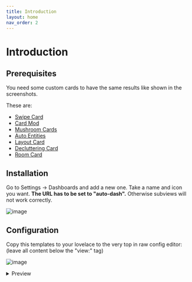 ```yaml
---
title: Introduction
layout: home
nav_order: 2
---
```


# Introduction

## Prerequisites

You need some custom cards to have the same results like shown in the screenshots. 

These are:

- [Swipe Card](https://github.com/bramkragten/swipe-card)
- [Card Mod](https://github.com/thomasloven/lovelace-card-mod)
- [Mushroom Cards](https://github.com/piitaya/lovelace-mushroom)
- [Auto Entities](https://github.com/thomasloven/lovelace-auto-entities)
- [Layout Card](https://github.com/thomasloven/lovelace-layout-card)
- [Decluttering Card](https://github.com/custom-cards/decluttering-card)
- [Room Card](https://github.com/marcokreeft87/room-card)


## Installation

Go to Settings -> Dashboards and add a new one.
Take a name and icon you want.
**The URL has to be set to "auto-dash".** 
Otherwise subviews will not work correctly.

![image](https://github.com/xBourner/auto-dash/assets/64064679/87b16e9f-01eb-4be9-96db-fef0d2062e9c)


## Configuration

Copy this templates to your lovelace to the very top in raw config editor: (leave all content below the "view:" tag)

![image](https://github.com/xBourner/auto-dash/assets/64064679/0056a1c6-f044-44c7-a16f-4aba48755fdf)


<details>
<summary>Preview</summary>

{% highlight ruby %}
{% raw %}
decluttering_templates:
  status_card:
    default:
      - area_filter_type: reject
      - light_filter_type: reject
      - switch_filter_type: reject
      - media_player_filter_type: reject
      - motion_filter_type: reject
      - door_filter_type: reject
      - climate_filter_type: reject
      - lock_filter_type: reject
      - vacuum_filter_type: reject
      - fan_filter_type: reject
      - window_filter_type: reject
      - light_title: Lights
      - media_player_title: Media
      - climate_title: Climate
      - switch_title: Switch
      - motion_title: Motion
      - window_title: Window
      - door_title: Door
      - lock_title: Lock
      - vacuum_title: Vacuum
      - fan_title: Fan
      - light_card_type: custom:mushroom-light-card
      - media_player_card_type: custom:mushroom-media-player-card
      - climate_card_type: custom:mushroom-climate-card
      - switch_card_type: custom:mushroom-entity-card
      - motion_card_type: custom:mushroom-entity-card
      - window_card_type: custom:mushroom-entity-card
      - door_card_type: custom:mushroom-entity-card
      - lock_card_type: custom:mushroom-lock-card
      - vacuum_card_type: custom:mushroom-vacuum-card
      - fan_card_type: custom:mushroom-fan-card
      - state_on: 'on'
      - state_open: open
    card:
      type: custom:mod-card
      view_layout:
        grid-area: status
      card_mod:
        style:
          swipe-card:
            $: |
              .swiper-slide  {
                margin: 0px !important;
                width: 70px !important;
              }
          .: |
            ha-card {
              --ha-card-border-width: 0;
              border: solid 1px;
              border-color: var(--ha-card-border-color,var(--divider-color,#e0e0e0));
              background: var( --ha-card-background, var(--card-background-color, white));
            }   
      card:
        type: custom:swipe-card
        card_width: 18px
        parameters:
          slidesPerView: 4
        cards:
          - type: custom:mod-card
            card_mod:
              style:
                mushroom-entity-card$: |
                  ha-card {
                    padding: 10px 0px 10px 0px !important;
                  }          
            card:
              type: custom:mushroom-entity-card
              entity: person.[[person1]]
              icon_type: entity-picture
              layout: vertical
          - type: custom:mod-card
            card_mod:
              style:
                mushroom-entity-card$: |
                  ha-card {
                    padding: 10px 0px 10px 0px !important;
                  }          
            card:
              type: custom:mushroom-entity-card
              entity: person.[[person2]]
              icon_type: entity-picture
              layout: vertical
          - type: custom:auto-entities
            filter:
              template: >-
                {%- set entity_filter = '[[filter]]' -%} {%- set area_filter =
                '[[area_filter]]' -%} {%- set ns = namespace(entities_on = 0)
                -%} {%- set areas = states.light | selectattr('state','eq',
                'on') | [[light_filter_type]]attr('entity_id', 'in',
                entity_filter)  | map(attribute='entity_id') | map('area_name')
                | unique | reject('none') | [[area_filter_type]]('in',
                area_filter)  | list -%} {%- for area in areas  -%}
                  {%- set entity_filter = '[[filter]]' -%} {%- set area_filter =
                '[[area_filter]]' -%}
                  {% set entities = states.light | selectattr('state','eq', 'on') | selectattr('entity_id', 'in', area_entities(area)) | [[light_filter_type]]attr('entity_id', 'in', entity_filter)   | list -%}
                  {%- set ns.entities_on = ns.entities_on + entities  | length | int-%}
                {%- endfor -%}
                  {%- if ns.entities_on > 0 %}
                    x
                 {% endif %}
            show_empty: false
            card:
              type: custom:mod-card
              card_mod:
                style:
                  mushroom-template-card$: |
                    ha-card {padding: 10px 0px 10px 0px !important;}          
              card:
                type: custom:mushroom-template-card
                primary: '[[light_title]]'
                secondary: >-
                  {%- set entity_filter = '[[filter]]' -%} {%- set area_filter =
                  '[[area_filter]]' -%} {%- set ns = namespace(entities_on = 0)
                  -%} {%- set areas = states.light | selectattr('state','eq',
                  'on') | [[light_filter_type]]attr('entity_id', 'in',
                  entity_filter) | map(attribute='entity_id') | map('area_name')
                  | unique | reject('none') | [[area_filter_type]]('in',
                  area_filter)  | list -%} {%- for area in areas  -%}
                    {%- set entity_filter = '[[filter]]' -%}
                    {% set entities = states.light | selectattr('state','eq', 'on') | selectattr('entity_id', 'in', area_entities(area)) | [[light_filter_type]]attr('entity_id', 'in', entity_filter) | list -%}
                    {%- set ns.entities_on = ns.entities_on + entities  | length | int-%}
                  {%- endfor -%}
                    {{ns.entities_on}} [[state_on]]
                icon: mdi:lightbulb
                layout: vertical
                tap_action:
                  action: fire-dom-event
                  browser_mod:
                    service: browser_mod.popup
                    data:
                      title: '[[light_title]]'
                      content:
                        type: custom:mod-card
                        card:
                          type: custom:auto-entities
                          card:
                            type: entities
                            card_mod:
                              style:
                                .: |
                                  ha-card
                                     {
                                       border-style: hidden !important;
                                     }
                          filter:
                            template: >-
                              {%- set entity_filter = '[[filter]]' -%} {%- set
                              area_filter = '[[area_filter]]' -%} {%- set ns =
                              namespace(entities_on = []) -%}     {%- set areas
                              = states.light | selectattr('state','eq', 'on') |
                              [[light_filter_type]]attr('entity_id', 'in',
                              entity_filter) | map(attribute='entity_id') |
                              map('area_name') | unique | reject('none') |
                              [[area_filter_type]]('in', area_filter)  | list
                              -%} {%- for area in areas  -%}
                                       {{{ 'type': 'custom:mushroom-title-card', 
                                       'title': area }}},
                                {%- set entity_filter = '[[filter]]' -%}
                                {% set entities = states.light | selectattr('state','eq', 'on') | selectattr('entity_id', 'in', area_entities(area)) | [[light_filter_type]]attr('entity_id', 'in', entity_filter) | list -%}
                                {%- set ns.entities_on = ns.entities_on + entities | map(attribute='entity_id') | list -%}
                                  {%- for entity in entities -%}
                                       {{{ 'type': '[[light_card_type]]', 
                                       'entity': entity.entity_id,
                                       'use_light_color': 'true',
                                       'show_brightness_control': 'true',
                                       'show_color_control': 'true',
                                       'collapsible_controls': 'true',
                                       'show_color_temp_control': 'true' }}},
                                {%- endfor -%}
                              {%- endfor -%}
          - type: custom:auto-entities
            filter:
              template: >-
                {%- set entity_filter = '[[filter]]' -%} {%- set area_filter =
                '[[area_filter]]' -%} {%- set ns = namespace(entities_on = 0)
                -%} {%- set areas = states.switch | selectattr('state','eq',
                'on') | [[switch_filter_type]]attr('entity_id', 'in',
                entity_filter) | map(attribute='entity_id') | map('area_name') |
                unique | reject('none')  | [[area_filter_type]]('in',
                area_filter)  | list -%} {%- for area in areas  -%}
                  {%- set entity_filter = '[[filter]]' -%}
                  {% set entities = states.switch | selectattr('state','eq', 'on') | selectattr('entity_id', 'in', area_entities(area)) | [[switch_filter_type]]attr('entity_id', 'in', entity_filter) | list -%}
                  {%- set ns.entities_on = ns.entities_on + entities  | length | int-%}
                {%- endfor -%}
                  {%- if ns.entities_on > 0 %}
                    x
                 {% endif %}
            show_empty: false
            card:
              type: custom:mod-card
              card_mod:
                style:
                  mushroom-template-card$: |
                    ha-card {padding: 10px 0px 10px 0px !important;}          
              card:
                type: custom:mushroom-template-card
                primary: '[[switch_title]]'
                secondary: >-
                  {%- set entity_filter = '[[filter]]' -%} {%- set area_filter =
                  '[[area_filter]]' -%} {%- set ns = namespace(entities_on = 0)
                  -%} {%- set areas = states.switch | selectattr('state','eq',
                  'on') | [[switch_filter_type]]attr('entity_id', 'in',
                  entity_filter) | map(attribute='entity_id') | map('area_name')
                  | unique | reject('none')  | [[area_filter_type]]('in',
                  area_filter)  | list -%} {%- for area in areas  -%}
                    {%- set entity_filter = '[[filter]]' -%}
                    {% set entities = states.switch | selectattr('state','eq', 'on') | selectattr('entity_id', 'in', area_entities(area)) | [[switch_filter_type]]attr('entity_id', 'in', entity_filter) | list -%}
                    {%- set ns.entities_on = ns.entities_on + entities  | length | int-%}
                  {%- endfor -%}
                    {{ns.entities_on}} [[state_on]]
                icon: mdi:power-plug
                layout: vertical
                tap_action:
                  action: fire-dom-event
                  browser_mod:
                    service: browser_mod.popup
                    data:
                      title: '[[switch_title]]'
                      content:
                        type: custom:mod-card
                        card:
                          type: custom:auto-entities
                          card:
                            type: entities
                            card_mod:
                              style:
                                .: |
                                  ha-card
                                     {
                                       border-style: hidden !important;
                                     }                            
                          filter:
                            template: >-
                              {%- set entity_filter = '[[filter]]' -%}  {%- set
                              area_filter = '[[area_filter]]' -%} {%- set ns =
                              namespace(entities_on = []) -%}     {%- set areas
                              = states.switch | selectattr('state','eq', 'on') |
                              [[switch_filter_type]]attr('entity_id', 'in',
                              entity_filter) | map(attribute='entity_id') |
                              map('area_name') | unique | reject('none') |
                              [[area_filter_type]]('in', area_filter)  | list
                              -%} {%- for area in areas  -%}
                                       {{{ 'type': 'custom:mushroom-title-card', 
                                       'title': area }}},
                                {%- set entity_filter = '[[filter]]' -%}
                                {% set entities = states.switch | selectattr('state','eq', 'on') | selectattr('entity_id', 'in', area_entities(area)) | [[switch_filter_type]]attr('entity_id', 'in', entity_filter) | list -%}
                                {%- set ns.entities_on = ns.entities_on + entities | map(attribute='entity_id') | list -%}
                                  {%- for entity in entities -%}
                                       {{{ 'type': '[[switch_card_type]]', 
                                       'entity': entity.entity_id }}},
                                {%- endfor -%}
                              {%- endfor -%}
          - type: custom:auto-entities
            filter:
              template: >-
                {%- set entity_filter = '[[filter]]' -%} {%- set area_filter =
                '[[area_filter]]' -%} {%- set ns = namespace(entities_on = 0)
                -%} {%- set areas = states.media_player |
                selectattr('state','search', '(playing|on)') |
                [[media_player_filter_type]]attr('entity_id', 'in',
                entity_filter)  | map(attribute='entity_id') | map('area_name')
                | unique | reject('none') | [[area_filter_type]]('in',
                area_filter)  | list -%} {%- for area in areas  -%}
                  {%- set entity_filter = '[[filter]]' -%} {%- set area_filter =
                '[[area_filter]]' -%}
                  {% set entities = states.media_player | selectattr('state','search',
                '(playing|on)') | selectattr('entity_id', 'in',
                area_entities(area)) |
                [[media_player_filter_type]]attr('entity_id', 'in',
                entity_filter)   | list -%}
                  {%- set ns.entities_on = ns.entities_on + entities  | length | int-%}
                {%- endfor -%}
                  {%- if ns.entities_on > 0 %}
                    x
                 {% endif %}
            show_empty: false
            card:
              type: custom:mod-card
              card_mod:
                style:
                  mushroom-template-card$: |
                    ha-card {padding: 10px 0px 10px 0px !important;}          
              card:
                type: custom:mushroom-template-card
                primary: '[[media_player_title]]'
                secondary: >-
                  {%- set entity_filter = '[[filter]]' -%} {%- set area_filter =
                  '[[area_filter]]' -%} {%- set ns = namespace(entities_on = 0)
                  -%} {%- set areas = states.media_player |
                  selectattr('state','search', '(playing|on)') |
                  [[media_player_filter_type]]attr('entity_id', 'in',
                  entity_filter) | map(attribute='entity_id') | map('area_name')
                  | unique | reject('none') | [[area_filter_type]]('in',
                  area_filter)  | list -%} {%- for area in areas  -%}
                    {%- set entity_filter = '[[filter]]' -%}
                    {% set entities = states.media_player | selectattr('state','search',
                  '(playing|on)') | selectattr('entity_id', 'in',
                  area_entities(area)) |
                  [[media_player_filter_type]]attr('entity_id', 'in',
                  entity_filter) | list -%}
                    {%- set ns.entities_on = ns.entities_on + entities  | length | int-%}
                  {%- endfor -%}
                    {{ns.entities_on}} [[state_on]]
                icon: mdi:cast
                layout: vertical
                tap_action:
                  action: fire-dom-event
                  browser_mod:
                    service: browser_mod.popup
                    data:
                      title: '[[media_player_title]]'
                      content:
                        type: custom:mod-card
                        card:
                          type: custom:auto-entities
                          card:
                            type: entities
                            card_mod:
                              style:
                                .: |
                                  ha-card
                                     {
                                       border-style: hidden !important;
                                     }                            
                          filter:
                            template: >-
                              {%- set entity_filter = '[[filter]]' -%} {%- set
                              area_filter = '[[area_filter]]' -%} {%- set ns =
                              namespace(entities_on = []) -%}     {%- set areas
                              = states.media_player |
                              selectattr('state','search', '(playing|on)') |
                              [[media_player_filter_type]]attr('entity_id',
                              'in', entity_filter) | map(attribute='entity_id')
                              | map('area_name') | unique | reject('none') |
                              [[area_filter_type]]('in', area_filter)  | list
                              -%} {%- for area in areas  -%}
                                       {{{ 'type': 'custom:mushroom-title-card', 
                                       'title': area }}},
                                {%- set entity_filter = '[[filter]]' -%}
                                {% set entities = states.media_player | selectattr('state','search',
                                '(playing|on)') | selectattr('entity_id', 'in', area_entities(area)) | [[media_player_filter_type]]attr('entity_id', 'in', entity_filter) | list -%}
                                {%- set ns.entities_on = ns.entities_on + entities | map(attribute='entity_id') | list -%}
                                  {%- for entity in entities -%}
                                       {{{ 'type': '[[media_player_card_type]]', 
                                       'entity': entity.entity_id,
                                       'show_volume_level': 'true',
                                       'use_media_info': 'true',
                                       'collapsible_controls': 'true',
                                       'media_controls':
                                        ['on_off',
                                        'shuffle',
                                        'previous',
                                        'play_pause_stop',
                                        'next',
                                        'repeat'], 
                                       'volume_controls':
                                        ['volume_mute',
                                         'volume_set',
                                         'volume_buttons',],}}},
                                {%- endfor -%}
                              {%- endfor -%}
          - type: custom:auto-entities
            filter:
              template: >-
                {%- set entity_filter = '[[filter]]' -%} {%- set area_filter =
                '[[area_filter]]' -%} {%- set ns = namespace(entities_on = 0)
                -%} {%- set areas = states.binary_sensor|
                selectattr('state','eq', 'on') |
                [[motion_filter_type]]attr('entity_id', 'in', entity_filter)    
                | selectattr('attributes.device_class', 'defined') |
                selectattr('attributes.device_class', 'eq', 'motion') |
                map(attribute='entity_id') | map('area_name') | unique |
                reject('none')  | [[area_filter_type]]('in', area_filter)  |
                list -%} {%- for area in areas  -%}
                  {%- set entity_filter = '[[filter]]' -%}
                  {% set entities = states.binary_sensor | selectattr('state','eq', 'on') 
                  | selectattr('entity_id', 'in', area_entities(area)) | [[motion_filter_type]]attr('entity_id', 'in', entity_filter) 
                  | selectattr('attributes.device_class', 'defined')
                  | selectattr('attributes.device_class', 'eq', 'motion')| list -%}
                    {%- set ns.entities_on = ns.entities_on + entities  | length | int-%}
                  {%- endfor -%}
                    {%- if ns.entities_on > 0 %}
                      x
                  {% endif %}
            show_empty: false
            card:
              type: custom:mod-card
              card_mod:
                style:
                  mushroom-template-card$: |
                    ha-card {padding: 10px 0px 10px 0px !important;}          
              card:
                type: custom:mushroom-template-card
                primary: '[[motion_title]]'
                secondary: >-
                  {%- set entity_filter = '[[filter]]' -%} {%- set area_filter =
                  '[[area_filter]]' -%} {%- set ns = namespace(entities_on = 0)
                  -%} {%- set areas = states.binary_sensor |
                  selectattr('state','eq', 'on') |
                  [[motion_filter_type]]attr('entity_id', 'in', entity_filter) |
                  selectattr('attributes.device_class', 'defined') |
                  selectattr('attributes.device_class', 'eq', 'motion')|
                  map(attribute='entity_id') | map('area_name') | unique |
                  reject('none')  | [[area_filter_type]]('in', area_filter)  |
                  list -%} {%- for area in areas  -%}
                    {%- set entity_filter = '[[filter]]' -%}
                    {% set entities = states.binary_sensor | selectattr('state','eq', 'on') | selectattr('entity_id', 'in', area_entities(area)) | [[motion_filter_type]]attr('entity_id', 'in', entity_filter) | selectattr('attributes.device_class', 'defined')
                  | selectattr('attributes.device_class', 'eq', 'motion')| list
                  -%}
                    {%- set ns.entities_on = ns.entities_on + entities  | length | int-%}
                  {%- endfor -%}
                    {{ns.entities_on}} [[state_on]]
                icon: mdi:motion-sensor
                layout: vertical
                tap_action:
                  action: fire-dom-event
                  browser_mod:
                    service: browser_mod.popup
                    data:
                      title: '[[motion_title]]'
                      content:
                        type: custom:mod-card
                        card:
                          type: custom:auto-entities
                          card:
                            type: entities
                            card_mod:
                              style:
                                .: |
                                  ha-card
                                     {
                                       border-style: hidden !important;
                                     }                            
                          filter:
                            template: >-
                              {%- set entity_filter = '[[filter]]' -%}  {%- set
                              area_filter = '[[area_filter]]' -%} {%- set ns =
                              namespace(entities_on = []) -%}     {%- set areas
                              = states.binary_sensor | selectattr('state','eq',
                              'on') | [[motion_filter_type]]attr('entity_id',
                              'in', entity_filter) |
                              selectattr('attributes.device_class', 'defined') |
                              selectattr('attributes.device_class', 'eq',
                              'motion')| map(attribute='entity_id') |
                              map('area_name') | unique | reject('none') |
                              [[area_filter_type]]('in', area_filter)  | list
                              -%} {%- for area in areas  -%}
                                       {{{ 'type': 'custom:mushroom-title-card', 
                                       'title': area }}},
                                {%- set entity_filter = '[[filter]]' -%}
                                {% set entities = states.binary_sensor | selectattr('state','eq', 'on') | selectattr('entity_id', 'in', area_entities(area)) | [[motion_filter_type]]attr('entity_id', 'in', entity_filter) | selectattr('attributes.device_class', 'defined')
                                | selectattr('attributes.device_class', 'eq', 'motion')| list -%}
                                {%- set ns.entities_on = ns.entities_on + entities | map(attribute='entity_id') | list -%}
                                  {%- for entity in entities -%}
                                       {{{ 'type': '[[motion_card_type]]', 
                                       'entity': entity.entity_id }}},
                                {%- endfor -%}
                              {%- endfor -%}
          - type: custom:auto-entities
            filter:
              template: >-
                {%- set entity_filter = '[[filter]]' -%} {%- set area_filter =
                '[[area_filter]]' -%} {%- set ns = namespace(entities_on = 0)
                -%} {%- set areas = states.binary_sensor|
                selectattr('state','eq', 'on') |
                [[window_filter_type]]attr('entity_id', 'in', entity_filter)    
                | selectattr('attributes.device_class', 'defined') |
                selectattr('attributes.device_class', 'eq', 'window') |
                map(attribute='entity_id') | map('area_name') | unique |
                reject('none')  | [[area_filter_type]]('in', area_filter)  |
                list -%} {%- for area in areas  -%}
                  {%- set entity_filter = '[[filter]]' -%}
                  {% set entities = states.binary_sensor | selectattr('state','eq', 'on') | selectattr('entity_id', 'in', area_entities(area)) | [[window_filter_type]]attr('entity_id', 'in', entity_filter) | selectattr('attributes.device_class', 'defined')
                | selectattr('attributes.device_class', 'eq', 'window')| list
                -%}
                  {%- set ns.entities_on = ns.entities_on + entities  | length | int-%}
                {%- endfor -%}
                  {%- if ns.entities_on > 0 %}
                    x
                 {% endif %}
            show_empty: false
            card:
              type: custom:mod-card
              card_mod:
                style:
                  mushroom-template-card$: |
                    ha-card {padding: 10px 0px 10px 0px !important;}          
              card:
                type: custom:mushroom-template-card
                primary: '[[window_title]]'
                secondary: >-
                  {%- set entity_filter = '[[filter]]' -%} {%- set area_filter =
                  '[[area_filter]]' -%} {%- set ns = namespace(entities_on = 0)
                  -%} {%- set areas = states.binary_sensor |
                  selectattr('state','eq', 'on') |
                  [[window_filter_type]]attr('entity_id', 'in', entity_filter) |
                  selectattr('attributes.device_class', 'defined') |
                  selectattr('attributes.device_class', 'eq', 'window')|
                  map(attribute='entity_id') | map('area_name') | unique |
                  reject('none')  | [[area_filter_type]]('in', area_filter)  |
                  list -%} {%- for area in areas  -%}
                    {%- set entity_filter = '[[filter]]' -%}
                    {% set entities = states.binary_sensor | selectattr('state','eq', 'on') | selectattr('entity_id', 'in', area_entities(area)) | [[window_filter_type]]attr('entity_id', 'in', entity_filter) | selectattr('attributes.device_class', 'defined')
                  | selectattr('attributes.device_class', 'eq', 'window')| list
                  -%}
                    {%- set ns.entities_on = ns.entities_on + entities  | length | int-%}
                  {%- endfor -%}
                    {{ns.entities_on}} [[state_open]]
                icon: mdi:window-open-variant
                layout: vertical
                tap_action:
                  action: fire-dom-event
                  browser_mod:
                    service: browser_mod.popup
                    data:
                      title: '[[window_title]]'
                      content:
                        type: custom:mod-card
                        card:
                          type: custom:auto-entities
                          card:
                            type: entities
                            card_mod:
                              style:
                                .: |
                                  ha-card
                                     {
                                       border-style: hidden !important;
                                     }                            
                          filter:
                            template: >-
                              {%- set entity_filter = '[[filter]]' -%}  {%- set
                              area_filter = '[[area_filter]]' -%} {%- set ns =
                              namespace(entities_on = []) -%}     {%- set areas
                              = states.binary_sensor | selectattr('state','eq',
                              'on') | [[window_filter_type]]attr('entity_id',
                              'in', entity_filter) |
                              selectattr('attributes.device_class', 'defined') |
                              selectattr('attributes.device_class', 'eq',
                              'window')| map(attribute='entity_id') |
                              map('area_name') | unique | reject('none') |
                              [[area_filter_type]]('in', area_filter)  | list
                              -%} {%- for area in areas  -%}
                                       {{{ 'type': 'custom:mushroom-title-card', 
                                       'title': area }}},
                                {%- set entity_filter = '[[filter]]' -%}
                                {% set entities = states.binary_sensor | selectattr('state','eq', 'on') | selectattr('entity_id', 'in', area_entities(area)) | [[window_filter_type]]attr('entity_id', 'in', entity_filter) | selectattr('attributes.device_class', 'defined')
                                | selectattr('attributes.device_class', 'eq', 'window')| list -%}
                                {%- set ns.entities_on = ns.entities_on + entities | map(attribute='entity_id') | list -%}
                                  {%- for entity in entities -%}
                                       {{{ 'type': '[[window_card_type]]', 
                                       'entity': entity.entity_id }}},
                                {%- endfor -%}
                              {%- endfor -%}
          - type: custom:auto-entities
            filter:
              template: >-
                {%- set entity_filter = '[[filter]]' -%} {%- set area_filter =
                '[[area_filter]]' -%} {%- set ns = namespace(entities_on = 0)
                -%} {%- set areas = states.binary_sensor|
                selectattr('state','eq', 'on') |
                [[door_filter_type]]attr('entity_id', 'in', entity_filter)     |
                selectattr('attributes.device_class', 'defined') |
                selectattr('attributes.device_class', 'eq', 'door') |
                map(attribute='entity_id') | map('area_name') | unique |
                reject('none')  | [[area_filter_type]]('in', area_filter)  |
                list -%} {%- for area in areas  -%}
                  {%- set entity_filter = '[[filter]]' -%}
                  {% set entities = states.binary_sensor | selectattr('state','eq', 'on') | selectattr('entity_id', 'in', area_entities(area)) | [[door_filter_type]]attr('entity_id', 'in', entity_filter) | selectattr('attributes.device_class', 'defined')
                | selectattr('attributes.device_class', 'eq', 'door')| list -%}
                  {%- set ns.entities_on = ns.entities_on + entities  | length | int-%}
                {%- endfor -%}
                  {%- if ns.entities_on > 0 %}
                    x
                 {% endif %}
            show_empty: false
            card:
              type: custom:mod-card
              card_mod:
                style:
                  mushroom-template-card$: |
                    ha-card {padding: 10px 0px 10px 0px !important;}          
              card:
                type: custom:mushroom-template-card
                primary: '[[door_title]]'
                secondary: >-
                  {%- set entity_filter = '[[filter]]' -%} {%- set area_filter =
                  '[[area_filter]]' -%} {%- set ns = namespace(entities_on = 0)
                  -%} {%- set areas = states.binary_sensor |
                  selectattr('state','eq', 'on') |
                  [[door_filter_type]]attr('entity_id', 'in', entity_filter) |
                  selectattr('attributes.device_class', 'defined') |
                  selectattr('attributes.device_class', 'eq', 'door')|
                  map(attribute='entity_id') | map('area_name') | unique |
                  reject('none')  | [[area_filter_type]]('in', area_filter)  |
                  list -%} {%- for area in areas  -%}
                    {%- set entity_filter = '[[filter]]' -%}
                    {% set entities = states.binary_sensor | selectattr('state','eq', 'on') | selectattr('entity_id', 'in', area_entities(area)) | [[door_filter_type]]attr('entity_id', 'in', entity_filter) | selectattr('attributes.device_class', 'defined')
                  | selectattr('attributes.device_class', 'eq', 'door')| list
                  -%}
                    {%- set ns.entities_on = ns.entities_on + entities  | length | int-%}
                  {%- endfor -%}
                    {{ns.entities_on}} [[state_open]]
                icon: mdi:door-open
                layout: vertical
                tap_action:
                  action: fire-dom-event
                  browser_mod:
                    service: browser_mod.popup
                    data:
                      title: '[[door_title]]'
                      content:
                        type: custom:mod-card
                        card:
                          type: custom:auto-entities
                          card:
                            type: entities
                            card_mod:
                              style:
                                .: |
                                  ha-card
                                     {
                                       border-style: hidden !important;
                                     }                            
                          filter:
                            template: >-
                              {%- set entity_filter = '[[filter]]' -%}  {%- set
                              area_filter = '[[area_filter]]' -%} {%- set ns =
                              namespace(entities_on = []) -%}     {%- set areas
                              = states.binary_sensor | selectattr('state','eq',
                              'on') | [[door_filter_type]]attr('entity_id',
                              'in', entity_filter) |
                              selectattr('attributes.device_class', 'defined') |
                              selectattr('attributes.device_class', 'eq',
                              'door')| map(attribute='entity_id') |
                              map('area_name') | unique | reject('none') |
                              [[area_filter_type]]('in', area_filter)  | list
                              -%} {%- for area in areas  -%}
                                       {{{ 'type': 'custom:mushroom-title-card', 
                                       'title': area }}},
                                {%- set entity_filter = '[[filter]]' -%}
                                {% set entities = states.binary_sensor | selectattr('state','eq', 'on') | selectattr('entity_id', 'in', area_entities(area)) | [[door_filter_type]]attr('entity_id', 'in', entity_filter) | selectattr('attributes.device_class', 'defined')
                                | selectattr('attributes.device_class', 'eq', 'door')| list -%}
                                {%- set ns.entities_on = ns.entities_on + entities | map(attribute='entity_id') | list -%}
                                  {%- for entity in entities -%}
                                       {{{ 'type': '[[door_card_type]]', 
                                       'entity': entity.entity_id }}},
                                {%- endfor -%}
                              {%- endfor -%}
          - type: custom:auto-entities
            filter:
              template: >-
                {%- set entity_filter = '[[filter]]' -%} {%- set area_filter =
                '[[area_filter]]' -%} {%- set ns = namespace(entities_on = 0)
                -%} {%- set areas = states.climate
                 | selectattr('state','eq', 'heat')  | selectattr('attributes.hvac_action', '!=', 'idle')
                 | [[climate_filter_type]]attr('entity_id', 'in',
                entity_filter) | map(attribute='entity_id') | map('area_name') |
                unique | reject('none')  | [[area_filter_type]]('in',
                area_filter)  | list -%} {%- for area in areas  -%}
                  {%- set entity_filter = '[[filter]]' -%}
                  {% set entities = states.climate | selectattr('state','eq', 'heat')  | selectattr('attributes.hvac_action', '!=', 'idle')
                  | selectattr('entity_id', 'in', area_entities(area)) | [[climate_filter_type]]attr('entity_id', 'in', entity_filter) | list -%}
                  {%- set ns.entities_on = ns.entities_on + entities  | length | int-%}
                {%- endfor -%}
                  {%- if ns.entities_on > 0 %}
                    x
                 {% endif %}
            show_empty: false
            card:
              type: custom:mod-card
              card_mod:
                style:
                  mushroom-template-card$: |
                    ha-card {padding: 10px 0px 10px 0px !important;}          
              card:
                type: custom:mushroom-template-card
                primary: '[[climate_title]]'
                secondary: >-
                  {%- set entity_filter = '[[filter]]' -%} {%- set area_filter =
                  '[[area_filter]]' -%} {%- set ns = namespace(entities_on = 0)
                  -%} {%- set areas = states.climate | selectattr('state','eq',
                  'heat')  | selectattr('attributes.hvac_action', '!=', 'idle')
                  | [[climate_filter_type]]attr('entity_id', 'in',
                  entity_filter) | map(attribute='entity_id') | map('area_name')
                  | unique | reject('none')  | [[area_filter_type]]('in',
                  area_filter)  | list -%} {%- for area in areas  -%}
                    {%- set entity_filter = '[[filter]]' -%}
                    {% set entities = states.climate | selectattr('state','eq', 'heat')  | selectattr('attributes.hvac_action', '!=', 'idle') | selectattr('entity_id', 'in', area_entities(area)) | [[climate_filter_type]]attr('entity_id', 'in', entity_filter) | list -%}
                    {%- set ns.entities_on = ns.entities_on + entities  | length | int-%}
                  {%- endfor -%}
                    {{ns.entities_on}} [[state_on]]
                icon: mdi:thermometer-low
                layout: vertical
                tap_action:
                  action: fire-dom-event
                  browser_mod:
                    service: browser_mod.popup
                    data:
                      title: '[[climate_title]]'
                      content:
                        type: custom:mod-card
                        card:
                          type: custom:auto-entities
                          card:
                            type: entities
                            card_mod:
                              style:
                                .: |
                                  ha-card
                                     {
                                       border-style: hidden !important;
                                     }                            
                          filter:
                            template: >-
                              {%- set entity_filter = '[[filter]]' -%}  {%- set
                              area_filter = '[[area_filter]]' -%} {%- set ns =
                              namespace(entities_on = []) -%}     {%- set areas
                              = states.climate | selectattr('state','eq',
                              'heat')  | selectattr('attributes.hvac_action',
                              '!=', 'idle')  |
                              [[climate_filter_type]]attr('entity_id', 'in',
                              entity_filter) | map(attribute='entity_id') |
                              map('area_name') | unique | reject('none') |
                              [[area_filter_type]]('in', area_filter)  | list
                              -%} {%- for area in areas  -%}
                                       {{{ 'type': 'custom:mushroom-title-card', 
                                       'title': area }}},
                                {%- set entity_filter = '[[filter]]' -%}
                                {% set entities = states.climate | selectattr('state','eq', 'heat')  | selectattr('attributes.hvac_action', '!=', 'idle') | selectattr('entity_id', 'in', area_entities(area)) | [[climate_filter_type]]attr('entity_id', 'in', entity_filter) | list -%}
                                {%- set ns.entities_on = ns.entities_on + entities | map(attribute='entity_id') | list -%}
                                  {%- for entity in entities -%}
                                       {{{ 'type': '[[climate_card_type]]', 
                                       'entity': entity.entity_id }}},
                                {%- endfor -%}
                              {%- endfor -%}    
          - type: custom:auto-entities
            filter:
              template: >-
                {%- set entity_filter = '[[filter]]' -%} {%- set area_filter =
                '[[area_filter]]' -%} {%- set ns = namespace(entities_on = 0)
                -%} {%- set areas = states.lock | selectattr('state','eq',
                'unlocked')
                 | [[lock_filter_type]]attr('entity_id', 'in',
                entity_filter) | map(attribute='entity_id') | map('area_name') |
                unique | reject('none')  | [[area_filter_type]]('in',
                area_filter)  | list -%} {%- for area in areas  -%}
                  {%- set entity_filter = '[[filter]]' -%}
                  {% set entities = states.lock | selectattr('state','eq', 'unlocked')
                  | selectattr('entity_id', 'in', area_entities(area)) | [[lock_filter_type]]attr('entity_id', 'in', entity_filter) | list -%}
                  {%- set ns.entities_on = ns.entities_on + entities  | length | int-%}
                {%- endfor -%}
                  {%- if ns.entities_on > 0 %}
                    x
                 {% endif %}
            show_empty: false
            card:
              type: custom:mod-card
              card_mod:
                style:
                  mushroom-template-card$: |
                    ha-card {padding: 10px 0px 10px 0px !important;}          
              card:
                type: custom:mushroom-template-card
                primary: '[[lock_title]]'
                secondary: >-
                  {%- set entity_filter = '[[filter]]' -%} {%- set area_filter =
                  '[[area_filter]]' -%} {%- set ns = namespace(entities_on = 0)
                  -%} {%- set areas = states.lock | selectattr('state','eq',
                  'unlocked') | [[lock_filter_type]]attr('entity_id', 'in',
                  entity_filter) | map(attribute='entity_id') | map('area_name')
                  | unique | reject('none')  | [[area_filter_type]]('in',
                  area_filter)  | list -%} {%- for area in areas  -%}
                    {%- set entity_filter = '[[filter]]' -%}
                    {% set entities = states.lock | selectattr('state','eq', 'unlocked') | selectattr('entity_id', 'in', area_entities(area)) | [[lock_filter_type]]attr('entity_id', 'in', entity_filter) | list -%}
                    {%- set ns.entities_on = ns.entities_on + entities  | length | int-%}
                  {%- endfor -%}
                    {{ns.entities_on}} [[state_open]]
                icon: mdi:lock-open
                layout: vertical
                tap_action:
                  action: fire-dom-event
                  browser_mod:
                    service: browser_mod.popup
                    data:
                      title: '[[lock_title]]'
                      content:
                        type: custom:mod-card
                        card:
                          type: custom:auto-entities
                          card:
                            type: entities
                            card_mod:
                              style:
                                .: |
                                  ha-card
                                     {
                                       border-style: hidden !important;
                                     }                            
                          filter:
                            template: >-
                              {%- set entity_filter = '[[filter]]' -%}  {%- set
                              area_filter = '[[area_filter]]' -%} {%- set ns =
                              namespace(entities_on = []) -%}     {%- set areas
                              = states.lock | selectattr('state','eq',
                              'unlocked') |
                              [[lock_filter_type]]attr('entity_id', 'in',
                              entity_filter) | map(attribute='entity_id') |
                              map('area_name') | unique | reject('none') |
                              [[area_filter_type]]('in', area_filter)  | list
                              -%} {%- for area in areas  -%}
                                       {{{ 'type': 'custom:mushroom-title-card', 
                                       'title': area }}},
                                {%- set entity_filter = '[[filter]]' -%}
                                {% set entities = states.lock | selectattr('state','eq', 'unlocked') | selectattr('entity_id', 'in', area_entities(area)) | [[lock_filter_type]]attr('entity_id', 'in', entity_filter) | list -%}
                                {%- set ns.entities_on = ns.entities_on + entities | map(attribute='entity_id') | list -%}
                                  {%- for entity in entities -%}
                                       {{{ 'type': '[[lock_card_type]]', 
                                       'entity': entity.entity_id }}},
                                {%- endfor -%}
                              {%- endfor -%}    
          - type: custom:auto-entities
            filter:
              template: >-
                {%- set entity_filter = '[[filter]]' -%} {%- set area_filter =
                '[[area_filter]]' -%} {%- set ns = namespace(entities_on = 0)
                -%} {%- set areas = states.vacuum | selectattr('state','eq',
                'cleaning')
                 | [[vacuum_filter_type]]attr('entity_id', 'in',
                entity_filter) | map(attribute='entity_id') | map('area_name') |
                unique | reject('none')  | [[area_filter_type]]('in',
                area_filter)  | list -%} {%- for area in areas  -%}
                  {%- set entity_filter = '[[filter]]' -%}
                  {% set entities = states.vacuum | selectattr('state','eq', 'cleaning')
                  | selectattr('entity_id', 'in', area_entities(area)) | [[vacuum_filter_type]]attr('entity_id', 'in', entity_filter) | list -%}
                  {%- set ns.entities_on = ns.entities_on + entities  | length | int-%}
                {%- endfor -%}
                  {%- if ns.entities_on > 0 %}
                    x
                 {% endif %}
            show_empty: false
            card:
              type: custom:mod-card
              card_mod:
                style:
                  mushroom-template-card$: |
                    ha-card {padding: 10px 0px 10px 0px !important;}          
              card:
                type: custom:mushroom-template-card
                primary: '[[vacuum_title]]'
                secondary: >-
                  {%- set entity_filter = '[[filter]]' -%} {%- set area_filter =
                  '[[area_filter]]' -%} {%- set ns = namespace(entities_on = 0)
                  -%} {%- set areas = states.vacuum | selectattr('state','eq',
                  'cleaning') | [[vacuum_filter_type]]attr('entity_id', 'in',
                  entity_filter) | map(attribute='entity_id') | map('area_name')
                  | unique | reject('none')  | [[area_filter_type]]('in',
                  area_filter)  | list -%} {%- for area in areas  -%}
                    {%- set entity_filter = '[[filter]]' -%}
                    {% set entities = states.vacuum | selectattr('state','eq', 'cleaning') | selectattr('entity_id', 'in', area_entities(area)) | [[vacuum_filter_type]]attr('entity_id', 'in', entity_filter) | list -%}
                    {%- set ns.entities_on = ns.entities_on + entities  | length | int-%}
                  {%- endfor -%}
                    {{ns.entities_on}} [[state_on]]
                icon: mdi:robot-vacuum
                layout: vertical
                tap_action:
                  action: fire-dom-event
                  browser_mod:
                    service: browser_mod.popup
                    data:
                      title: '[[vacuum_title]]'
                      content:
                        type: custom:mod-card
                        card:
                          type: custom:auto-entities
                          card:
                            type: entities
                            card_mod:
                              style:
                                .: |
                                  ha-card
                                     {
                                       border-style: hidden !important;
                                     }                            
                          filter:
                            template: >-
                              {%- set entity_filter = '[[filter]]' -%}  {%- set
                              area_filter = '[[area_filter]]' -%} {%- set ns =
                              namespace(entities_on = []) -%}     {%- set areas
                              = states.vacuum | selectattr('state','eq',
                              'cleaning') |
                              [[vacuum_filter_type]]attr('entity_id', 'in',
                              entity_filter) | map(attribute='entity_id') |
                              map('area_name') | unique | reject('none') |
                              [[area_filter_type]]('in', area_filter)  | list
                              -%} {%- for area in areas  -%}
                                       {{{ 'type': 'custom:mushroom-title-card', 
                                       'title': area }}},
                                {%- set entity_filter = '[[filter]]' -%}
                                {% set entities = states.vacuum | selectattr('state','eq', 'cleaning') | selectattr('entity_id', 'in', area_entities(area)) | [[vacuum_filter_type]]attr('entity_id', 'in', entity_filter) | list -%}
                                {%- set ns.entities_on = ns.entities_on + entities | map(attribute='entity_id') | list -%}
                                  {%- for entity in entities -%}
                                       {{{ 'type': '[[vacuum_card_type]]', 
                                       'entity': entity.entity_id,
                                       'show_temperature_control': 'true',
                                       'collapsible_controls': 'true',
                                       'hvac_modes':
                                        ['off',
                                         'auto',
                                         'heat',
                                         'heat_cool',
                                         'cool',
                                        'dry',
                                        'fan_only',],}}},
                                {%- endfor -%}
                              {%- endfor -%}     
          - type: custom:auto-entities
            filter:
              template: >-
                {%- set entity_filter = '[[filter]]' -%} {%- set area_filter =
                '[[area_filter]]' -%} {%- set ns = namespace(entities_on = 0)
                -%} {%- set areas = states.fan | selectattr('state','eq', 'on')
                 | [[fan_filter_type]]attr('entity_id', 'in',
                entity_filter) | map(attribute='entity_id') | map('area_name') |
                unique | reject('none')  | [[area_filter_type]]('in',
                area_filter)  | list -%} {%- for area in areas  -%}
                  {%- set entity_filter = '[[filter]]' -%}
                  {% set entities = states.fan | selectattr('state','eq', 'on')
                  | selectattr('entity_id', 'in', area_entities(area)) | [[fan_filter_type]]attr('entity_id', 'in', entity_filter) | list -%}
                  {%- set ns.entities_on = ns.entities_on + entities  | length | int-%}
                {%- endfor -%}
                  {%- if ns.entities_on > 0 %}
                    x
                 {% endif %}
            show_empty: false
            card:
              type: custom:mod-card
              card_mod:
                style:
                  mushroom-template-card$: |
                    ha-card {padding: 10px 0px 10px 0px !important;}          
              card:
                type: custom:mushroom-template-card
                primary: '[[fan_title]]'
                secondary: >-
                  {%- set entity_filter = '[[filter]]' -%} {%- set area_filter =
                  '[[area_filter]]' -%} {%- set ns = namespace(entities_on = 0)
                  -%} {%- set areas = states.fan | selectattr('state','eq',
                  'on') | [[fan_filter_type]]attr('entity_id', 'in',
                  entity_filter) | map(attribute='entity_id') | map('area_name')
                  | unique | reject('none')  | [[area_filter_type]]('in',
                  area_filter)  | list -%} {%- for area in areas  -%}
                    {%- set entity_filter = '[[filter]]' -%}
                    {% set entities = states.fan | selectattr('state','eq', 'on') | selectattr('entity_id', 'in', area_entities(area)) | [[fan_filter_type]]attr('entity_id', 'in', entity_filter) | list -%}
                    {%- set ns.entities_on = ns.entities_on + entities  | length | int-%}
                  {%- endfor -%}
                    {{ns.entities_on}} [[state_on]]
                icon: mdi:fan
                layout: vertical
                tap_action:
                  action: fire-dom-event
                  browser_mod:
                    service: browser_mod.popup
                    data:
                      title: '[[fan_title]]'
                      content:
                        type: custom:mod-card
                        card:
                          type: custom:auto-entities
                          card:
                            type: entities
                            card_mod:
                              style:
                                .: |
                                  ha-card
                                     {
                                       border-style: hidden !important;
                                     }                            
                          filter:
                            template: >-
                              {%- set entity_filter = '[[filter]]' -%}  {%- set
                              area_filter = '[[area_filter]]' -%} {%- set ns =
                              namespace(entities_on = []) -%}     {%- set areas
                              = states.fan | selectattr('state','eq', 'on') |
                              [[fan_filter_type]]attr('entity_id', 'in',
                              entity_filter) | map(attribute='entity_id') |
                              map('area_name') | unique | reject('none') |
                              [[area_filter_type]]('in', area_filter)  | list
                              -%} {%- for area in areas  -%}
                                       {{{ 'type': 'custom:mushroom-title-card', 
                                       'title': area }}},
                                {%- set entity_filter = '[[filter]]' -%}
                                {% set entities = states.fan | selectattr('state','eq', 'on') | selectattr('entity_id', 'in', area_entities(area)) | [[fan_filter_type]]attr('entity_id', 'in', entity_filter) | list -%}
                                {%- set ns.entities_on = ns.entities_on + entities | map(attribute='entity_id') | list -%}
                                  {%- for entity in entities -%}
                                       {{{ 'type': '[[fan_card_type]]', 
                                       'entity': entity.entity_id }}},
                                {%- endfor -%}
                              {%- endfor -%}         
                                        
  auto_room:
    default:
      - light_filter_type: reject
      - media_filter_type: reject
      - climate_filter_type: reject
      - switch_filter_type: reject
      - sensor_filter_type: reject
      - boolean_filter_type: reject
      - binary_filter_type: reject
      - vacuum_filter_type: reject
      - fan_filter_type: reject
      - select_filter_type: reject
      - light_title: Lights
      - media_title: Media
      - climate_title: Climate
      - switch_title: Switch
      - sensor_title: Sensor
      - boolean_title: Input Boolean
      - binary_title: Binary Sensor
      - vacuum_title: Vacuum
      - fan_title: Fan
      - select_title: Select
      - light_card_type: custom:mushroom-light-card
    card:
      type: custom:layout-card
      layout_type: grid
      layout:
        grid-template-columns: 100%
        grid-template-rows: auto
        grid-template-areas: |
          "lights"
          "media"
          "climate"
          "vacuum"
          "switch"
          "sensor"
          "binary" 
          "fan"
          "select"         
          "boolean"              
      cards:
        - type: custom:mod-card
          view_layout:
            grid-area: lights
          card_mod:
            style:
              layout-card:
                $: |
                  :host:before {
                  content: "[[light_title]]";               
                  color: #9b9b9b !important;
                  font-size: 1em !important;
                  font-weight: 600 !important;} 
              .: |
                :host {margin: 0px !important;}                    
          card:
            type: custom:auto-entities
            show_empty: false
            card:
              type: custom:layout-card
              layout_type: grid
              layout:
                grid-template-columns: repeat(4, minmax(0px, 1fr))
                mediaquery:
                  '(max-width: 600px)':
                    grid-template-columns: minmax(0px, 1fr)
                  '(max-width: 1000px)':
                    grid-template-columns: repeat(2, minmax(0px, 1fr))
                  '(max-width: 1200px)':
                    grid-template-columns: repeat(3, minmax(0px, 1fr))
            filter:
              template: >-
                {%- set entity_filter = '[[filter]]' %}  {%- set domains =
                states.light | selectattr('entity_id',
                'in',area_entities('[[area]]')) | map(attribute='domain')   |
                unique | list -%}   {%- for domain in domains  -%}        {% set
                entities = states   | selectattr('entity_id',
                'in',area_entities('[[area]]'))  | selectattr('domain', 'eq',
                domain)  | [[light_filter_type]]attr('entity_id', 'in',
                entity_filter) | list -%}                
                   {%- for entity in entities  -%}
                        {{{ 'type': '[[light_card_type]]', 
                            'entity': entity.entity_id,
                            'use_light_color': 'true',
                            'show_brightness_control': 'true',
                            'show_color_control': 'true',
                            'collapsible_controls': 'true',
                            'show_color_temp_control': 'true', }}},
                   {%- endfor %}{%- endfor %}                 
        - type: custom:mod-card
          view_layout:
            grid-area: media
          card_mod:
            style:
              layout-card:
                $: |
                  :host:before {
                  content: "[[media_title]]";                
                  color: #9b9b9b !important;
                  font-size: 1em !important;
                  font-weight: 600 !important;} 
              .: |
                :host {margin: 0px !important;}                    
          card:
            type: custom:auto-entities
            show_empty: false
            card:
              type: custom:layout-card
              layout_type: grid
              layout:
                grid-template-columns: repeat(4, minmax(0px, 1fr))
                mediaquery:
                  '(max-width: 600px)':
                    grid-template-columns: minmax(0px, 1fr)
                  '(max-width: 1000px)':
                    grid-template-columns: repeat(2, minmax(0px, 1fr))
                  '(max-width: 1200px)':
                    grid-template-columns: repeat(3, minmax(0px, 1fr))
            filter:
              template: >-
                {%- set entity_filter = '[[filter]]' %}  {%- set domains =
                states.media_player | selectattr('entity_id',
                'in',area_entities('[[area]]')) | map(attribute='domain')   |
                unique | list -%}   {%- for domain in domains  -%}        {% set
                entities = states   | selectattr('entity_id',
                'in',area_entities('[[area]]'))  | selectattr('domain', 'eq',
                domain)  | [[media_filter_type]]attr('entity_id', 'in',
                entity_filter) | list -%}               
                   {%- for entity in entities  -%}
                        {{{ 'type': 'custom:mushroom-media-player-card',              
                            'entity': entity.entity_id,
                            'show_volume_level': 'true',
                            'use_media_info': 'true',
                            'collapsible_controls': 'true',
                            'icon_type': 'entity-picture',
                            'media_controls':
                             ['on_off',
                              'shuffle',
                              'previous',
                              'play_pause_stop',
                              'next',
                              'repeat'], 
                            'volume_controls':
                              ['volume_mute',
                              'volume_set',
                              'volume_buttons',],                 
                              }}},                 
                   {%- endfor %}{%- endfor %}  
        - type: custom:mod-card
          view_layout:
            grid-area: climate
          card_mod:
            style:
              layout-card:
                $: |
                  :host:before {
                  content: "[[climate_title]]";               
                  color: #9b9b9b !important;
                  font-size: 1em !important;
                  font-weight: 600 !important;} 
              .: |
                :host {margin: 0px !important;}                    
          card:
            type: custom:auto-entities
            show_empty: false
            card:
              type: custom:layout-card
              layout_type: grid
              layout:
                grid-template-columns: repeat(4, minmax(0px, 1fr))
                mediaquery:
                  '(max-width: 600px)':
                    grid-template-columns: minmax(0px, 1fr)
                  '(max-width: 1000px)':
                    grid-template-columns: repeat(2, minmax(0px, 1fr))
                  '(max-width: 1200px)':
                    grid-template-columns: repeat(3, minmax(0px, 1fr))
            filter:
              template: >-
                {%- set entity_filter = '[[filter]]' %}  {%- set domains =
                states.climate | selectattr('entity_id',
                'in',area_entities('[[area]]')) | map(attribute='domain')   |
                unique | list -%}   {%- for domain in domains  -%}        {% set
                entities = states   | selectattr('entity_id',
                'in',area_entities('[[area]]'))  | selectattr('domain', 'eq',
                domain)  | [[climate_filter_type]]attr('entity_id', 'in',
                entity_filter) | list -%}               
                   {%- for entity in entities  -%}
                        {{{ 'type': 'custom:mushroom-climate-card',              
                            'entity': entity.entity_id,
                            'fill_container': 'false',
                            'icon_type': 'icon',
                            'hvac_modes':
                              [ 'auto',
                               'heat_cool',
                               'heat',
                               'cool',
                               'dry',
                               'fan_only',
                               'off'],
                            'show_temperature_control': 'true',
                            'collapsible_controls': 'true'}}},                 
                   {%- endfor %}{%- endfor %} 
        - type: custom:mod-card
          view_layout:
            grid-area: switch
          card_mod:
            style:
              layout-card:
                $: |
                  :host:before {
                  content: "[[switch_title]]";              
                  color: #9b9b9b !important;
                  font-size: 1em !important;
                  font-weight: 600 !important;} 
              .: |
                :host {margin: 0px !important;}                    
          card:
            type: custom:auto-entities
            show_empty: false
            card:
              type: custom:layout-card
              layout_type: grid
              layout:
                grid-template-columns: repeat(4, minmax(0px, 1fr))
                mediaquery:
                  '(max-width: 600px)':
                    grid-template-columns: minmax(0px, 1fr)
                  '(max-width: 1000px)':
                    grid-template-columns: repeat(2, minmax(0px, 1fr))
                  '(max-width: 1200px)':
                    grid-template-columns: repeat(3, minmax(0px, 1fr))
            filter:
              template: >-
                {%- set filter = '[[filter]]' %}  {%- set domains =
                states.switch | selectattr('entity_id',
                'in',area_entities('[[area]]')) | map(attribute='domain')   |
                unique | list -%}   {%- for domain in domains  -%}        {% set
                entities = states   | selectattr('entity_id',
                'in',area_entities('[[area]]'))  | selectattr('domain', 'eq',
                domain)  | [[switch_filter_type]]attr('entity_id', 'in',
                filter)  | list -%}              
                   {%- for entity in entities  -%}
                        {{{ 'type': 'custom:mushroom-entity-card',              
                            'entity': entity.entity_id,
                            'tap_action':
                              {'action': 'toggle'},}}},                 
                   {%- endfor %}{%- endfor %}
        - type: custom:mod-card
          view_layout:
            grid-area: sensor
          card_mod:
            style:
              layout-card:
                $: |
                  :host:before {
                  content: "[[sensor_title]]";               
                  color: #9b9b9b !important;
                  font-size: 1em !important;
                  font-weight: 600 !important;} 
              .: |
                :host {margin: 0px !important;}                    
          card:
            type: custom:auto-entities
            show_empty: false
            card:
              type: custom:layout-card
              layout_type: grid
              layout:
                grid-template-columns: repeat(4, minmax(0px, 1fr))
                mediaquery:
                  '(max-width: 600px)':
                    grid-template-columns: minmax(0px, 1fr)
                  '(max-width: 1000px)':
                    grid-template-columns: repeat(2, minmax(0px, 1fr))
                  '(max-width: 1200px)':
                    grid-template-columns: repeat(3, minmax(0px, 1fr))
            filter:
              template: >-
                {%- set filter = '[[filter]]' %}  {%- set domains =
                states.sensor | selectattr('entity_id',
                'in',area_entities('[[area]]')) | map(attribute='domain')   |
                unique | list -%}   {%- for domain in domains  -%}        {% set
                entities = states   | selectattr('entity_id',
                'in',area_entities('[[area]]'))  | selectattr('domain', 'eq',
                domain)  | [[sensor_filter_type]]attr('entity_id', 'in',
                filter)  | list -%}              
                   {%- for entity in entities  -%}
                        {{{ 'type': 'custom:mushroom-entity-card',              
                            'entity': entity.entity_id}}},                 
                   {%- endfor %}{%- endfor %}    
        - type: custom:mod-card
          view_layout:
            grid-area: fan
          card_mod:
            style:
              layout-card:
                $: |
                  :host:before {
                  content: "[[fan_title]]";               
                  color: #9b9b9b !important;
                  font-size: 1em !important;
                  font-weight: 600 !important;} 
              .: |
                :host {margin: 0px !important;}                    
          card:
            type: custom:auto-entities
            show_empty: false
            card:
              type: custom:layout-card
              layout_type: grid
              layout:
                grid-template-columns: repeat(4, minmax(0px, 1fr))
                mediaquery:
                  '(max-width: 600px)':
                    grid-template-columns: minmax(0px, 1fr)
                  '(max-width: 1000px)':
                    grid-template-columns: repeat(2, minmax(0px, 1fr))
                  '(max-width: 1200px)':
                    grid-template-columns: repeat(3, minmax(0px, 1fr))
            filter:
              template: >-
                {%- set filter = '[[filter]]' %}  {%- set domains = states.fan |
                selectattr('entity_id', 'in',area_entities('[[area]]')) |
                map(attribute='domain')   | unique | list -%}   {%- for domain
                in domains  -%}        {% set entities = states   |
                selectattr('entity_id', 'in',area_entities('[[area]]'))  |
                selectattr('domain', 'eq', domain)  |
                [[fan_filter_type]]attr('entity_id', 'in', filter)  | list
                -%}              
                   {%- for entity in entities  -%}
                        {{{ 'type': 'custom:mushroom-fan-card',              
                            'entity': entity.entity_id,    
                             'icon_animation': 'true',
                             'fill_container': 'true',
                             'show_oscillate_control': 'true',
                             'show_percentage_control': 'true',
                             'collapsible_controls': 'true'}}}, 
                   {%- endfor %}{%- endfor %}      
        - type: custom:mod-card
          view_layout:
            grid-area: select
          card_mod:
            style:
              layout-card:
                $: |
                  :host:before {
                  content: "[[select_title]]";               
                  color: #9b9b9b !important;
                  font-size: 1em !important;
                  font-weight: 600 !important;} 
              .: |
                :host {margin: 0px !important;}                    
          card:
            type: custom:auto-entities
            show_empty: false
            card:
              type: custom:layout-card
              layout_type: grid
              layout:
                grid-template-columns: repeat(4, minmax(0px, 1fr))
                mediaquery:
                  '(max-width: 600px)':
                    grid-template-columns: minmax(0px, 1fr)
                  '(max-width: 1000px)':
                    grid-template-columns: repeat(2, minmax(0px, 1fr))
                  '(max-width: 1200px)':
                    grid-template-columns: repeat(3, minmax(0px, 1fr))
            filter:
              template: >-
                {%- set filter = '[[filter]]' %}  {%- set domains =
                states.select | selectattr('entity_id',
                'in',area_entities('[[area]]')) | map(attribute='domain')   |
                unique | list -%}   {%- for domain in domains  -%}        {% set
                entities = states   | selectattr('entity_id',
                'in',area_entities('[[area]]'))  | selectattr('domain', 'eq',
                domain)  | [[select_filter_type]]attr('entity_id', 'in',
                filter)  | list -%}              
                   {%- for entity in entities  -%}
                        {{{ 'type': 'custom:mushroom-entity-card',              
                            'entity': entity.entity_id}}},                 
                   {%- endfor %}{%- endfor %}       
        - type: custom:mod-card
          view_layout:
            grid-area: boolean
          card_mod:
            style:
              layout-card:
                $: |
                  :host:before {
                  content: "[[boolean_title]]";              
                  color: #9b9b9b !important;
                  font-size: 1em !important;
                  font-weight: 600 !important;} 
              .: |
                :host {margin: 0px !important;}                    
          card:
            type: custom:auto-entities
            show_empty: false
            card:
              type: custom:layout-card
              layout_type: grid
              layout:
                grid-template-columns: repeat(4, minmax(0px, 1fr))
                mediaquery:
                  '(max-width: 600px)':
                    grid-template-columns: minmax(0px, 1fr)
                  '(max-width: 1000px)':
                    grid-template-columns: repeat(2, minmax(0px, 1fr))
                  '(max-width: 1200px)':
                    grid-template-columns: repeat(3, minmax(0px, 1fr))
            filter:
              template: >-
                {%- set filter = '[[filter]]' %}  {%- set domains =
                states.input_boolean | selectattr('entity_id',
                'in',area_entities('[[area]]')) | map(attribute='domain')   |
                unique | list -%}   {%- for domain in domains  -%}        {% set
                entities = states   | selectattr('entity_id',
                'in',area_entities('[[area]]'))  | selectattr('domain', 'eq',
                domain)  | [[boolean_filter_type]]attr('entity_id', 'in',
                filter)  | list -%}              
                   {%- for entity in entities  -%}
                        {{{ 'type': 'custom:mushroom-entity-card',              
                            'entity': entity.entity_id}}},                 
                   {%- endfor %}{%- endfor %} 
        - type: custom:mod-card
          view_layout:
            grid-area: binary
          card_mod:
            style:
              layout-card:
                $: |
                  :host:before {
                  content: "[[binary_title]]";               
                  color: #9b9b9b !important;
                  font-size: 1em !important;
                  font-weight: 600 !important;} 
              .: |
                :host {margin: 0px !important;}                    
          card:
            type: custom:auto-entities
            show_empty: false
            card:
              type: custom:layout-card
              layout_type: grid
              layout:
                grid-template-columns: repeat(4, minmax(0px, 1fr))
                mediaquery:
                  '(max-width: 600px)':
                    grid-template-columns: minmax(0px, 1fr)
                  '(max-width: 1000px)':
                    grid-template-columns: repeat(2, minmax(0px, 1fr))
                  '(max-width: 1200px)':
                    grid-template-columns: repeat(3, minmax(0px, 1fr))
            filter:
              template: >-
                {%- set filter = '[[filter]]' %}  {%- set domains =
                states.binary_sensor | selectattr('entity_id',
                'in',area_entities('[[area]]')) | map(attribute='domain')   |
                unique | list -%}   {%- for domain in domains  -%}        {% set
                entities = states   | selectattr('entity_id',
                'in',area_entities('[[area]]'))  | selectattr('domain', 'eq',
                domain)  | [[binary_filter_type]]attr('entity_id', 'in',
                filter)  | list -%}              
                   {%- for entity in entities  -%}
                        {{{ 'type': 'custom:mushroom-entity-card',              
                            'entity': entity.entity_id}}},                 
                   {%- endfor %}{%- endfor %} 
        - type: custom:mod-card
          view_layout:
            grid-area: vacuum
          card_mod:
            style:
              layout-card:
                $: |
                  :host:before {
                  content: "[[vacuum_title]]";              
                  color: #9b9b9b !important;
                  font-size: 1em !important;
                  font-weight: 600 !important;}
              .: |
                :host {margin: 0px !important;}                    
          card:
            type: custom:auto-entities
            show_empty: false
            card:
              type: custom:layout-card
              layout_type: grid
              layout:
                grid-template-columns: repeat(4, minmax(0px, 1fr))
                mediaquery:
                  '(max-width: 600px)':
                    grid-template-columns: minmax(0px, 1fr)
                  '(max-width: 1000px)':
                    grid-template-columns: repeat(2, minmax(0px, 1fr))
                  '(max-width: 1200px)':
                    grid-template-columns: repeat(3, minmax(0px, 1fr))
            filter:
              template: >-
                {%- set filter = '[[filter]]' %}  {%- set domains =
                states.vacuum | selectattr('entity_id',
                'in',area_entities('[[area]]')) | map(attribute='domain')   |
                unique | list -%}   {%- for domain in domains  -%}        {% set
                entities = states   | selectattr('entity_id',
                'in',area_entities('[[area]]'))  | selectattr('domain', 'eq',
                domain)  | [[vacuum_filter_type]]attr('entity_id', 'in',
                filter)  | list -%}            
                   {%- for entity in entities  -%}
                        {{{ 'type': 'custom:mushroom-vacuum-card',              
                            'entity': entity.entity_id,
                            'fill_container': 'true',
                            'commands':
                              [ 'on_off',
                               'start_pause',
                               'stop',
                               'locate',
                               'clean_spot',
                               'return_home'],
                            'icon_animation': 'true'}}},                                              
                   {%- endfor %}{%- endfor %}     
  header_card:
    default:
      - weather: weather.openweathermap
      - greeting: Hello
      - greeting_morning: Good Morning
      - greeting_afternoon: Good Afternoon
      - greeting_evening: Good Evening
      - greeting_night: Good Night
      - monday: Monday
      - tuesday: Tuesday
      - wednesday: Wednesday
      - thursday: Thursday
      - friday: Friday
      - saturday: Saturday
      - sunday: Sunday
    card:
      type: custom:mod-card
      view_layout:
        grid-area: header2
      card:
        type: custom:layout-card
        layout_type: custom:grid-layout
        layout:
          grid-template-areas: |
            "weather weather weather"
            "greeting greeting day"      
        cards:
          - type: custom:mod-card
            view_layout:
              grid-area: weather
            card:
              type: custom:mushroom-chips-card
              chips:
                - type: weather
                  entity: '[[weather]]'
                  show_conditions: true
                  show_temperature: true
              alignment: center
          - type: custom:mod-card
            view_layout:
              grid-area: greeting
            card_mod:
              style:
                mushroom-title-card$: |
                  ha-card {
                    padding: 0px !important; 
                    margin-bottom: -10px;             
                  }          
                  .title {
                    font-size: 1.5rem !important;
                    font-weight: 500 !important;
                  }
                .: |
                  ha-card {
                    --ha-card-border-width: 0;
                    --ha-card-background: none;
                  }                       
            card:
              type: custom:mushroom-title-card
              title: |-
                {% set time = now().hour %}
                {% if (time >= 22) %}
                [[greeting_night]], {{user}}!
                {% elif (time >= 18) %}
                [[greeting_evening]], {{user}}!
                {% elif (time >= 12) %}
                [[greeting_afternoon]], {{user}}!
                {% elif (time >= 4) %}
                [[greeting_morning]], {{user}}!  
                {% elif (time <=  4) %}
                [[greeting_night]], {{user}}!               
                {% else %}
                [[greeting]], {{user}}!
                {% endif %}
          - type: custom:mod-card
            view_layout:
              grid-area: day
            card_mod:
              style:
                mushroom-template-card$: |
                  ha-card {
                    padding: 0px !important; 
                    text-align: end !important;;
                    margin-bottom: -10px;
                    margin-top: -5px;
                    --card-primary-font-size: 1.5rem !important;
                    --card-primary-font-weight: 600; 
                    --card-secondary-color: #9b9b9b !important;
                    --card-secondary-font-size: 1rem;
                  }   
                .: |
                  ha-card {
                      --ha-card-border-width: 0;
                      --ha-card-background: none;  
                    } 
                  @media (max-width: 1000px) {
                    :host{ display:none;}
                  }      
            card:
              type: custom:mushroom-template-card
              primary: '{{ now().strftime(''%H:%M'') }}'
              secondary: >-
                {% set Weekdays =
                ["[[monday]]","[[tuesday]]","[[wednesday]]","[[thursday]]","[[friday]]","[[saturday]]","[[sunday]]"]%}
                {{ Weekdays[now().weekday()] }}, {{ now().strftime('%d.%m.%Y')
                }}
  room_card:
    default:
      - climate: climate.study
    card:
      type: custom:room-card
      card_mod:
        style: |
          ha-card {
            min-height:160px;
          }
          .card-header .title{
              --mdc-icon-size: 55px;
          }
          .card-header{
              margin-bottom: auto;
          } 
          .entity span {
              font-size: 1.125rem !important;
              line-height: 1.75rem !important; 
              font-weight: 600;
              font-family: "Open Sans", sans-serif !important;
          }  
          .entities-row .entity {
              margin-top:-10px;
              margin-right:5px !important;
          }
          .entity span:last-child {
              font-size: 0.875rem !important;
              line-height: 1.25rem !important;
              color: rgb(155, 155, 155);
              font-family: "Open Sans", sans-serif !important;
          } 
          .entities-row:nth-child(3) .entity:nth-child(1):after{
              content: " - ";
          }      
          .entities-row:nth-child(4) span:last-child:before {
              content: " (";
          } 
          .entities-row:nth-child(4) span:last-child:after {
              content: "°C)";
          }     
          .card-header .entities-info-row{
              padding: 0px !important;
              right: 5px !important;
              top: 1px !important;
              flex-flow: column !important;
          }   
          .entities-info-row .entity.icon-entity {
            margin-bottom: -20px;
          }        
      tap_action:
        action: navigate
        navigation_path: /bourners-dashboard/[[path]]
      double_tap_action:
        action: call-service
        service: light.toggle
        data: {}
        target:
          entity_id: '[[light]]'
      title: null
      entity: null
      icon: '[[icon]]'
      show_icon: true
      info_entities:
        - entity: '[[light]]'
          show_icon: true
        - entity: '[[switch]]'
          show_icon: true
          icon: mdi:power-plug
          hide_if:
            conditions:
              - condition: equals
                entity: '[[switch]]'
                value: 'off'
        - entity: '[[motion]]'
          show_icon: true
          hide_if:
            conditions:
              - condition: equals
                entity: '[[motion]]'
                value: 'off'
        - entity: '[[vacuum]]'
          show_icon: true
          hide_if:
            conditions:
              - condition: equals
                entity: '[[vacuum]]'
                value: idle
              - condition: equals
                entity: '[[vacuum]]'
                value: docked
        - entity: '[[media]]'
          show_icon: true
          icon: mdi:speaker
          hide_if:
            conditions:
              - condition: equals
                entity: '[[media]]'
                value: idle
              - condition: equals
                entity: '[[media]]'
                value: paused
        - entity: '[[media_group]]'
          show_icon: true
          icon: mdi:speaker
          hide_if:
            conditions:
              - condition: equals
                entity: '[[media_group]]'
                value: 'off'
        - entity: '[[door]]'
          show_icon: true
          hide_if:
            conditions:
              - condition: equals
                entity: '[[door]]'
                value: 'off'
        - entity: '[[lock]]'
          show_icon: true
        - entity: '[[window]]'
          show_icon: true
          icon:
            state_on: mdi:window-open-variant
            state_off: mdi:window-closed-variant
      rows:
        - entities:
            - entity: sun.sun
              name: '[[room]]'
              show_icon: false
              show_name: true
              tap_action:
                action: none
        - entities:
            - entity: '[[temperature]]'
              show_name: false
              show_icon: false
              show_state: true
            - entity: '[[humidity]]'
              show_name: false
              show_icon: false
              show_state: true
        - entities:
            - entity: '[[climate]]'
              attribute: temperature
              show_icon: false
              show_name: false
              show_state: true
          hide_if:
            conditions:
              - condition: equals
                entity: '[[climate]]'
                attribute: hvac_action
                value: idle
              - condition: equals
                entity: '[[climate]]'
                attribute: hvac_action
                value: 'off'

{% endraw %}
{% endhighlight %}

</details>
